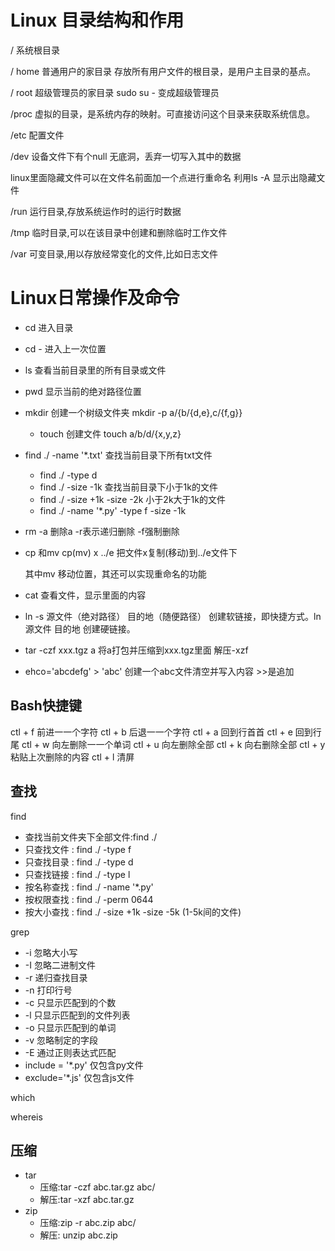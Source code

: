 # Linux 目录结构和作用

/ 系统根目录

/ home 普通用户的家目录 存放所有用户文件的根目录，是用户主目录的基点。

/ root 超级管理员的家目录   sudo su - 变成超级管理员

/proc 虚拟的目录，是系统内存的映射。可直接访问这个目录来获取系统信息。

/etc  配置文件

/dev 设备文件下有个null 无底洞，丢弃一切写入其中的数据

linux里面隐藏文件可以在文件名前面加一个点进行重命名 利用ls -A 显示出隐藏文件

/run 运行目录,存放系统运作时的运行时数据

/tmp 临时目录,可以在该目录中创建和删除临时工作文件

/var  可变目录,用以存放经常变化的文件,比如日志文件

# Linux日常操作及命令

- cd 进入目录

- cd -  进入上一次位置

- ls 查看当前目录里的所有目录或文件

- pwd 显示当前的绝对路径位置

- mkdir 创建一个树级文件夹 mkdir -p a/{b/{d,e},c/{f,g}}

  - touch 创建文件 touch a/b/d/{x,y,z}

- find ./ -name '*.txt' 查找当前目录下所有txt文件

  - find ./ -type d
  - find ./ -size -1k 查找当前目录下小于1k的文件
  - find ./ -size +1k -size -2k 小于2k大于1k的文件
  - find ./ -name '*.py' -type f -size -1k

- rm -a 删除a    -r表示递归删除 -f强制删除

- cp 和mv  cp(mv) x ../e 把文件x复制(移动)到../e文件下

  其中mv 移动位置，其还可以实现重命名的功能

- cat 查看文件，显示里面的内容

- ln -s 源文件（绝对路径） 目的地（随便路径）   创建软链接，即快捷方式。ln 源文件 目的地 创建硬链接。

- tar -czf xxx.tgz a  将a打包并压缩到xxx.tgz里面 解压-xzf

- ehco='abcdefg' > 'abc'  创建一个abc文件清空并写入内容 >>是追加

## Bash快捷键

ctl + f 前进一一个字符
ctl + b 后退一一个字符
ctl + a 回到行首首
ctl + e 回到行尾
ctl + w 向左删除一一个单词
ctl + u 向左删除全部
ctl + k 向右删除全部
ctl + y 粘贴上次删除的内容
ctl + l 清屏

## 查找

find

- 查找当前文件夹下全部文件:find  ./
- 只查找文件     :  find  ./  -type   f
- 只查找目录     :   find  ./  -type  d
- 只查找链接     :   find   ./  -type  l
- 按名称查找     :   find   ./  -name  '*.py'
- 按权限查找     :   find   ./  -perm  0644
- 按大小查找     :   find   ./  -size  +1k  -size -5k   (1-5k间的文件) 

grep

- -i   忽略大小写
- -I   忽略二进制文件
- -r  递归查找目录
- -n   打印行号
- -c   只显示匹配到的个数
- -l   只显示匹配到的文件列表
- -o  只显示匹配到的单词
- -v  忽略制定的字段
- -E  通过正则表达式匹配
- include = '*.py'  仅包含py文件
- exclude='*.js'    仅包含js文件

which

whereis

## 压缩

- tar
  - 压缩:tar  -czf  abc.tar.gz  abc/
  - 解压:tar  -xzf   abc.tar.gz
- zip
  - 压缩:zip -r  abc.zip  abc/
  - 解压: unzip  abc.zip


